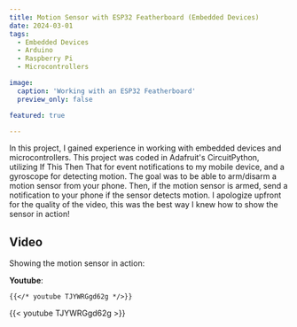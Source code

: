 ```yaml
---
title: Motion Sensor with ESP32 Featherboard (Embedded Devices)
date: 2024-03-01
tags:
  - Embedded Devices
  - Arduino
  - Raspberry Pi
  - Microcontrollers

image:
  caption: 'Working with an ESP32 Featherboard'
  preview_only: false

featured: true

---
```


In this project, I gained experience in working with embedded devices and microcontrollers. This project was coded in Adafruit's CircuitPython, utilizing If This Then That for event notifications to my mobile device, and a gyroscope for detecting motion. The goal was to be able to arm/disarm a motion sensor from your phone. Then, if the motion sensor is armed, send a notification to your phone if the sensor detects motion. I apologize upfront for the quality of the video, this was the best way I knew how to show the sensor in action!


## Video

Showing the motion sensor in action:

**Youtube**:

    {{</* youtube TJYWRGgd62g */>}}

{{< youtube TJYWRGgd62g >}}
<!--more-->
